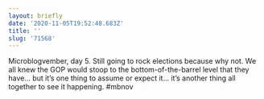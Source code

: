 ```yaml
---
layout: briefly
date: '2020-11-05T19:52:48.683Z'
title: ''
slug: '71568'
---
```

Microblogvember, day 5. Still going to rock elections because why not. We all knew the GOP would stoop to the bottom-of-the-barrel level that they have... but it’s one thing to assume or expect it... it’s another thing all together  to see it happening. #mbnov
